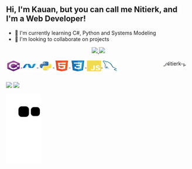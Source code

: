 ## Hi, I'm Kauan, but you can call me Nitierk, and I'm a Web Developer!
- 🌱 I'm currently learning C#, Python and Systems Modeling
- 💞️ I'm looking to collaborate on projects

<div align="center">
  <a href="https://github.com/nitierk">
  <img height="150em" src="https://github-readme-stats.vercel.app/api?username=nitierk&show_icons=true&theme=dracula&include_all_commits=true&count_private=true"/>
  <img height="150em" src="https://github-readme-stats.vercel.app/api/top-langs/?username=nitierk&layout=compact&langs_count=7&theme=dracula"/>
</div>
<div style="display: inline_block"><br>
  <img align="center" alt="Nitierk-Csharp" height="30" width="40" src="https://raw.githubusercontent.com/devicons/devicon/master/icons/csharp/csharp-original.svg">
  <img align="center" alt="Nitierk-Dotnet" height="30" width="40" src="https://raw.githubusercontent.com/devicons/devicon/master/icons/dot-net/dot-net-original.svg">
  <img align="center" alt="Nitierk-Python" height="30" width="40" src="https://raw.githubusercontent.com/devicons/devicon/master/icons/python/python-original.svg">
  <img align="center" alt="Nitierk-HTML" height="30" width="40" src="https://raw.githubusercontent.com/devicons/devicon/master/icons/html5/html5-original.svg">
  <img align="center" alt="Nitierk-CSS" height="30" width="40" src="https://raw.githubusercontent.com/devicons/devicon/master/icons/css3/css3-original.svg"> 
  <img align="center" alt="Nitierk-Js" height="30" width="40" src="https://raw.githubusercontent.com/devicons/devicon/master/icons/javascript/javascript-plain.svg">
  <img align="center" alt="Nitierk-MySql" height="30" width="40" src="https://raw.githubusercontent.com/devicons/devicon/master/icons/mysql/mysql-original.svg">
  
  
  
  <img align="right" alt="Nitierk-pic" height="150" style="border-radius:50px;" src="https://media.discordapp.net/attachments/756848828950249482/994155590291034133/download20220703044456.png">
</div>
  
  ##
 
<div> 
  <a href = "mailto:cesarkauanferreira@hotmail.com"><img src="https://img.shields.io/badge/-Gmail-%23333?style=for-the-badge&logo=gmail&logoColor=white" target="_blank"></a>
  <a href="https://www.linkedin.com/in/kauan-césar-083840241/" target="_blank"><img src="https://img.shields.io/badge/-LinkedIn-%230077B5?style=for-the-badge&logo=linkedin&logoColor=white" target="_blank"></a> 
 
  ![Snake animation](https://github.com/nitierk/nitierk/blob/output/github-contribution-grid-snake.svg)
 
</div>
